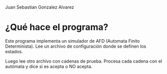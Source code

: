 Juan Sebastian Gonzalez Alvarez

# ¿Qué hace el programa?

Este programa implementa un simulador de AFD (Automata Finito Determinista).
Lee un archivo de configuración donde se definen los estados.

Luego lee otro archivo con cadenas de prueba.
Procesa cada cadena con el autómata y dice si es acepta o NO acepta.
